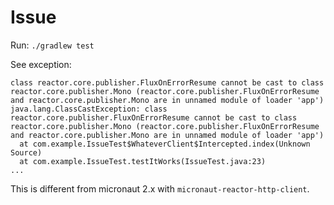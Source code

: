 # Issue

Run: `./gradlew test`

See exception:

```text
class reactor.core.publisher.FluxOnErrorResume cannot be cast to class reactor.core.publisher.Mono (reactor.core.publisher.FluxOnErrorResume and reactor.core.publisher.Mono are in unnamed module of loader 'app')
java.lang.ClassCastException: class reactor.core.publisher.FluxOnErrorResume cannot be cast to class reactor.core.publisher.Mono (reactor.core.publisher.FluxOnErrorResume and reactor.core.publisher.Mono are in unnamed module of loader 'app')
  at com.example.IssueTest$WhateverClient$Intercepted.index(Unknown Source)
  at com.example.IssueTest.testItWorks(IssueTest.java:23)
...
```

This is different from micronaut 2.x with `micronaut-reactor-http-client`.
